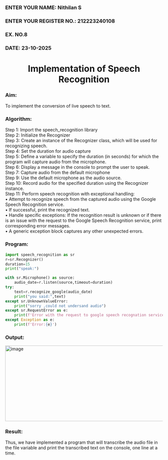  <H3>ENTER YOUR NAME: Nithilan S</H3>
<H3>ENTER YOUR REGISTER NO.: 212223240108</H3>
<H3>EX. NO.8</H3>
<H3>DATE: 23-10-2025 </H3>
<H1 ALIGN =CENTER>Implementation of Speech Recognition</H1>
<H3>Aim:</H3> 
 To implement the conversion of live speech to text.<BR>
<h3>Algorithm:</h3>
Step 1: Import the speech_recognition library<Br>
Step 2: Initialize the Recognizer<Br>
Step 3: Create an instance of the Recognizer class, which will be used for recognizing speech.<Br>
Step 4: Set the duration for audio capture<Br>
Step 5: Define a variable to specify the duration (in seconds) for which the program will capture audio from the microphone.<Br>
Step 6: Display a message in the console to prompt the user to speak.<Br>
Step 7: Capture audio from the default microphone<Br>
Step 9: Use the default microphone as the audio source.<Br>
Step 10: Record audio for the specified duration using the Recognizer instance.<Br>
Step 11: Perform speech recognition with exceptional handling:<Br>
•	Attempt to recognize speech from the captured audio using the Google Speech Recognition service.<Br>
•	If successful, print the recognized text.<Br>
•	Handle specific exceptions: If the recognition result is unknown or if there is an issue with the request to the Google Speech Recognition service, print corresponding error messages.<Br>
•	A generic exception block captures any other unexpected errors.<Br>
<H3>Program:</H3>

```python
import speech_recognition as sr
r=sr.Recognizer()
duration=15 
print("speak:")

with sr.Microphone() as source:
    audio_date=r.listen(source,timeout=duration)
try:
    text=r.recognize_google(audio_date)
    print("you said:",text)
except sr.UnknownValueError:
    print("sorry ,could not undersand audio")
except sr.RequestError as e:
    print(f'Error with the request to google speech recognation service:{e}')
except Exception as e:
    print(f'Error:{e}')
```

<H3> Output:</H3>
<img width="764" height="241" alt="image" src="https://github.com/user-attachments/assets/6e573c3b-307b-472c-a09a-d5547f0f52f5" />

<H3> Result:</H3>
Thus, we have implemented a program that will transcribe the audio file in the file variable and print the transcribed text on the console, one line at a time.
